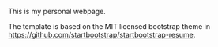 This is my personal webpage.

The template is based on the MIT licensed bootstrap theme in https://github.com/startbootstrap/startbootstrap-resume.
